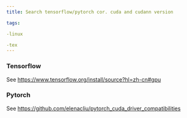 ```yaml
---
title: Search tensorflow/pytorch cor. cuda and cudann version

tags:

-linux

-tex
---
```


### Tensorflow 

See https://www.tensorflow.org/install/source?hl=zh-cn#gpu

### Pytorch

See https://github.com/elenacliu/pytorch_cuda_driver_compatibilities